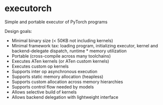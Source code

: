 # executorch
Simple and portable executor of PyTorch programs

Design goals:
* Minimal binary size (< 50KB not including kernels)
* Minimal framework tax: loading program, initializing executor, kernel and backend-delegate dispatch, runtime * memory utilization
* Portable (cross-compile across many toolchains)
* Executes ATen kernels (or ATen custom kernels)
* Executes custom op kernels
* Supports inter op asynchronous execution
* Supports static memory allocation (heapless)
* Supports custom allocation across memory hierarchies
* Supports control flow needed by models
* Allows selective build of kernels
* Allows backend delegation with lightweight interface
